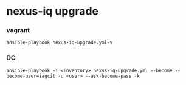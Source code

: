 # nexus-iq upgrade

### vagrant

    ansible-playbook nexus-iq-upgrade.yml-v

### DC

    ansible-playbook -i <inventory> nexus-iq-upgrade.yml --become --become-user=iagcit -u <user> --ask-become-pass -k